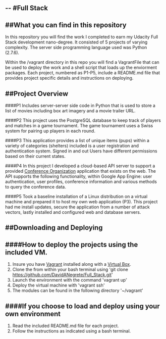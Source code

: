 --
#Full Stack 
--


##What you can find in this repository 
----
In this repository you will find the work I completed to earn my Udacity 
Full Stack development nano-degree. It consisted of 5 projects of varying complexity.
The server side programming language used was Python (2.7.6). 

Within the /vagrant directory in this repo you will find a VagrantFile that 
can be used to deploy the work and a shell script that loads up the enviorment packages.
Each project, numbered as P1-P5, include a README.md file that provides project specific
details and instructions on deploying.


##Project Overview
---

####P1
Includes server-server side code in Python that is used to store a list of 
movies including box art imagery and a movie trailer URL. 

####P2
This project uses the PostgreSQL database to keep track of players and 
matches in a game tournament. The game tournament uses a Swiss system for 
pairing up players in each round.

####P3
This application provides a list of unique items (pups) within a variety of 
categories (shelters) included is a user registration and authentication 
system. Signed in and out Users have different permissions based on their 
current states.

####P4
In this project I developed a cloud-based API server to support a provided 
[Conference Organization](https://github.com/udacity/ud858/tree/master/ConferenceCentral_Complete) application that exists on the web. The API supports the following functionality, within 
Google App Engine: user authentication, user profiles, conference information
and various methods to query the conference data.

####P5
Took a baseline installation of a Linux distribution on a virtual machine 
and prepared it to host my own web application (P3). This project had me 
install updates, secure the application from a number of attack vectors, 
lastly installed and configured web and database servers.


##Downloading and Deploying
---


####How to deploy the projects using the included VM. 
-
  1. Insure you have [Vagrant](https://www.vagrantup.com/downloads.html) installed along with a [Virtual Box](https://www.virtualbox.org/wiki/Downloads).
  2. Clone the from within your bash terminal using 
    'git clone https://github.com/DavidANegrete/Full_Stack.git'
  3. Launch the environment with the command 
    'vagrant up'
  4. Deploy the virtual machine with 
    'vagrant ssh'
  5. The modules can be found in the following directory 
    '~/vagrant'
    

####If you choose to load and deploy using your own environment
-
  1. Read the included README.md file for each project. 
  2. Follow the instructions as indicated using a bash terminal.
